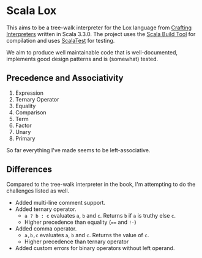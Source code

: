 # Scala Lox

This aims to be a tree-walk interpreter for the Lox language from 
[Crafting Interpreters](https://craftinginterpreters.com/) written in Scala 3.3.0.
The project uses the [Scala Build Tool](https://www.scala-sbt.org/) for compilation
and uses [ScalaTest](https://www.scalatest.org/) for testing.

We aim to produce well maintainable code that is well-documented, 
implements good design patterns and is (somewhat) tested.

## Precedence and Associativity
1. Expression
2. Ternary Operator
3. Equality
4. Comparison
5. Term
6. Factor
7. Unary
8. Primary

So far everything I've made seems to be left-associative.

## Differences
Compared to the tree-walk interpreter in the book, I'm attempting to do the challenges listed as well.
- Added multi-line comment support.  
- Added ternary operator.
  - `a ? b : c` evaluates `a`, `b` and `c`. Returns `b` if `a` is truthy else `c`.
  - Higher precedence than equality (`==` and `!-`)
- Added comma operator.
  - `a,b,c` evaluates `a`, `b` and `c`. Returns the value of `c`.
  - Higher precedence than ternary operator
- Added custom errors for binary operators without left operand.